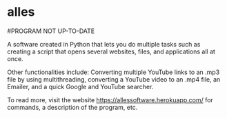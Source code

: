 # alles

#PROGRAM NOT UP-TO-DATE

A software created in Python that lets you do multiple tasks such as creating a script that opens several websites, files, and applications all at once.

Other functionalities include: Converting multiple YouTube links to an .mp3 file by using multithreading, converting a YouTube video to an .mp4 file, an Emailer, and a quick Google and YouTube searcher. 

To read more, visit the website https://allessoftware.herokuapp.com/ 
for commands, a description of the program, etc. 
